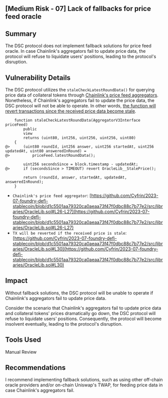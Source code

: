## [Medium Risk - 07] Lack of fallbacks for price feed oracle

## Summary

The DSC protocol does not implement fallback solutions for price feed oracle. In case Chainlink's aggregators fail to update price data, the protocol will refuse to liquidate users' positions, leading to the protocol's disruption.

## Vulnerability Details

The DSC protocol utilizes the `staleCheckLatestRoundData()` for querying price data of collateral tokens through [Chainlink's price feed aggregators](https://github.com/Cyfrin/2023-07-foundry-defi-stablecoin/blob/d1c5501aa79320ca0aeaa73f47f0dbc88c7b77e2/src/libraries/OracleLib.sol#L26-L27). Nonetheless, if Chainlink's aggregators fail to update the price data, the DSC protocol will not be able to operate. In other words, [the function will revert transactions since the received price data become stale](https://github.com/Cyfrin/2023-07-foundry-defi-stablecoin/blob/d1c5501aa79320ca0aeaa73f47f0dbc88c7b77e2/src/libraries/OracleLib.sol#L30).

```solidity
    function staleCheckLatestRoundData(AggregatorV3Interface priceFeed)
        public
        view
        returns (uint80, int256, uint256, uint256, uint80)
    {
@>      (uint80 roundId, int256 answer, uint256 startedAt, uint256 updatedAt, uint80 answeredInRound) =
@>          priceFeed.latestRoundData();

        uint256 secondsSince = block.timestamp - updatedAt;
@>      if (secondsSince > TIMEOUT) revert OracleLib__StalePrice();

        return (roundId, answer, startedAt, updatedAt, answeredInRound);
    }
```

- `Chainlink's price feed aggregator`: [https://github.com/Cyfrin/2023-07-foundry-defi-stablecoin/blob/d1c5501aa79320ca0aeaa73f47f0dbc88c7b77e2/src/libraries/OracleLib.sol#L26-L27](https://github.com/Cyfrin/2023-07-foundry-defi-stablecoin/blob/d1c5501aa79320ca0aeaa73f47f0dbc88c7b77e2/src/libraries/OracleLib.sol#L26-L27)
- `TX will be reverted if the received price is stale`: [https://github.com/Cyfrin/2023-07-foundry-defi-stablecoin/blob/d1c5501aa79320ca0aeaa73f47f0dbc88c7b77e2/src/libraries/OracleLib.sol#L30](https://github.com/Cyfrin/2023-07-foundry-defi-stablecoin/blob/d1c5501aa79320ca0aeaa73f47f0dbc88c7b77e2/src/libraries/OracleLib.sol#L30)

## Impact

[](https://github.com/Cyfrin/foundry-defi-stablecoin-cu/blob/main/audits/codehawks-08-05-2023.md#impact-10)

Without fallback solutions, the DSC protocol will be unable to operate if Chainlink's aggregators fail to update price data.

Consider the scenario that Chainlink's aggregators fail to update price data and collateral tokens' prices dramatically go down, the DSC protocol will refuse to liquidate users' positions. Consequently, the protocol will become insolvent eventually, leading to the protocol's disruption.

## Tools Used

[](https://github.com/Cyfrin/foundry-defi-stablecoin-cu/blob/main/audits/codehawks-08-05-2023.md#tools-used-9)

Manual Review

## Recommendations

[](https://github.com/Cyfrin/foundry-defi-stablecoin-cu/blob/main/audits/codehawks-08-05-2023.md#recommendations-10)

I recommend implementing fallback solutions, such as using other off-chain oracle providers and/or on-chain Uniswap's TWAP, for feeding price data in case Chainlink's aggregators fail.
